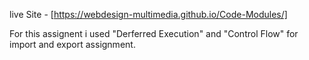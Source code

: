 live Site - [https://webdesign-multimedia.github.io/Code-Modules/]

For this assignent i used "Derferred Execution" and "Control Flow" for import and export assignment.

